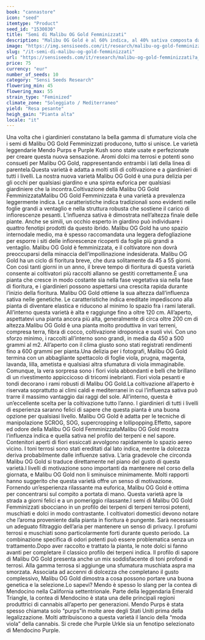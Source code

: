 ```yaml
---
book: "cannastore"
icon: "seed"
itemtype: "Product"
seed_id: "1530030"
title: "Semi di Malibu OG Gold Femminizzati"
description: "Malibu OG Gold è al 60% indica, al 40% sativa composta da genetiche leggendarie. Fiori appiccicosi viola producono grandi raccolti in 45-55 giorni."
image: "https://img.sensiseeds.com/it/research/malibu-og-gold-femminizzati-image.png"
slug: "/it-semi-di-malibu-og-gold-femminizzati"
url: "https://sensiseeds.com/it/research/malibu-og-gold-femminizzati?a_aid=cannastore"
price: 75
currency: "eur"
number_of_seeds: 10
category: "Sensi Seeds Research"
flowering_min: 45
flowering_max: 55
strain_type: "Feminized"
climate_zone: "Soleggiato / Mediterraneo"
yield: "Resa pesante"
heigh_gain: "Pianta alta"
locale: "it"
---
```

Una volta che i giardinieri constatano la bella gamma di sfumature viola che i semi di Malibu OG Gold Femminizzati producono, tutto si unisce. Le varietà leggendarie Mendo Purps e Purple Kush sono state usate e perfezionate per creare questa nuova sensazione. Aromi dolci ma terrosi e potenti sono consueti per Malibu OG Gold, rappresentando entrambi i lati della linea di parentela.Questa varietà è adatta a molti stili di coltivazione e a giardinieri di tutti i livelli. La nostra nuova varietà Malibu OG Gold è una pura delizia per gli occhi per qualsiasi giardino e una spinta euforica per qualsiasi giardiniere che la incontra.Coltivazione della Malibu OG Gold FemminizzataMalibu OG Gold Femminizzata è una varietà a prevalenza leggermente indica. Le caratteristiche indica tradizionali sono evidenti nelle foglie grandi a ventaglio e nella struttura robusta che sostiene il carico di infiorescenze pesanti. L’influenza sativa è dimostrata nell’altezza finale delle piante. Anche se simili, un occhio esperto in giardino può individuare i quattro fenotipi prodotti da questo ibrido. Malibu OG Gold ha uno spazio internodale medio, ma è spesso raccomandata una leggera defogliazione per esporre i siti delle infiorescenze ricoperti da foglie più grandi a ventaglio. Malibu OG Gold è femminizzata, e il coltivatore non dovrà preoccuparsi della minaccia dell’impollinazione indesiderata. Malibu OG Gold ha un ciclo di fioritura breve, che dura solitamente da 45 a 55 giorni. Con così tanti giorni in un anno, il breve tempo di fioritura di questa varietà consente ai coltivatori più raccolti allanno se gestiti correttamente.È una pianta che cresce in modo costante sia nella fase vegetativa sia nella fase di fioritura, e i giardinieri possono aspettarsi una crescita rapida durante l’inizio della fioritura. Malibu OG Gold ottiene la sua altezza dall’influenza sativa nelle genetiche. Le caratteristiche indica ereditate impediscono alla pianta di diventare elastica e riducono al minimo lo spazio fra i rami laterali. All’interno questa varietà è alta e raggiunge fino a oltre 120 cm. All’aperto, aspettatevi una pianta ancora più alta, generalmente di circa oltre 200 cm di altezza.Malibu OG Gold è una pianta molto produttiva in vari terreni, compresa terra, fibra di cocco, coltivazione idroponica e suoli vivi. Con uno sforzo minimo, i raccolti all’interno sono grandi, in media da 450 a 500 grammi al m2. All’aperto con il clima giusto sono stati registrati rendimenti fino a 600 grammi per pianta.Una delizia per i fotografi, Malibu OG Gold termina con un abbagliante spettacolo di foglie viola, prugna, magenta, lavanda, lilla, ametista e qualsiasi altra sfumatura di viola immaginabile. Comunque, la vera sorpresa sono i fiori viola abbondanti e belli che brillano di un rivestimento appiccicoso di tricomi inebrianti. Fiori viola pesanti e tondi decorano i rami robusti di Malibu OG Gold.La coltivazione all’aperto è riservata soprattutto ai climi caldi e mediterranei in cui l’influenza sativa può trarre il massimo vantaggio dai raggi del sole. All’interno, questa è un’eccellente scelta per la coltivazione tutto l’anno. I giardinieri di tutti i livelli di esperienza saranno felici di sapere che questa pianta è una buona opzione per qualsiasi livello. Malibu OG Gold è adatta per le tecniche di manipolazione SCROG, SOG, supercropping e lollipopping.Effetto, sapore ed odore della Malibu OG Gold FemminizzataMalibu OG Gold mostra l’influenza indica e quella sativa nel profilo dei terpeni e nel sapore. Contenitori aperti di fiori essiccati avvolgono rapidamente lo spazio aereo vicino. I toni terrosi sono stati ereditati dal lato indica, mentre la dolcezza deriva probabilmente dalle influenze sativa. L’aria gradevole che circonda Malibu OG Gold si traduce direttamente nel piano del gusto di questa varietà.I livelli di motivazione sono importanti da mantenere nel corso della giornata, e Malibu OG Gold non li sminuisce minimamente. Molti rapporti hanno suggerito che questa varietà offre un senso di motivazione. Fornendo un’esperienza rilassante ma euforica, Malibu OG Gold è ottima per concentrarsi sul compito a portata di mano. Questa varietà apre la strada a giorni felici e a un pomeriggio rilassante.I semi di Malibu OG Gold Femminizzati sbocciano in un profilo dei terpeni di terpeni terrosi potenti, muschiati e dolci in modo contrastante. I coltivatori domestici devono notare che l’aroma proveniente dalla pianta in fioritura è pungente. Sarà necessario un adeguato filtraggio dell’aria per mantenere un senso di privacy. I profumi terrosi e muschiati sono particolarmente forti durante questo periodo. La combinazione specifica di odori potenti può essere problematica senza un trattamento.Dopo aver raccolto e trattato la pianta, le note dolci si fanno avanti per completare il classico profilo dei terpeni indica. Il profilo di sapore di Malibu OG Gold presenta anche un mix soddisfacente di toni profondi e terrosi. Alla gamma terrosa si aggiunge una sfumatura muschiata aspra ma smorzata. Associata ad accenni di dolcezza che completano il gusto complessivo, Malibu OG Gold dimostra a cosa possono portare una buona genetica e la selezione.Lo sapevi? Mendo è spesso lo slang per la contea di Mendocino nella California settentrionale. Parte della leggendaria Emerald Triangle, la contea di Mendocino è stata una delle principali regioni produttrici di cannabis all’aperto per generazioni. Mendo Purps è stata spesso chiamata solo “purps”in molte aree degli Stati Uniti prima della legalizzazione. Molti attribuiscono a questa varietà il lancio della “moda viola” della cannabis. Si crede che Purple Urkle sia un fenotipo selezionato di Mendocino Purple.
